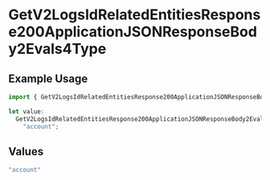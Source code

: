 # GetV2LogsIdRelatedEntitiesResponse200ApplicationJSONResponseBody2Evals4Type

## Example Usage

```typescript
import { GetV2LogsIdRelatedEntitiesResponse200ApplicationJSONResponseBody2Evals4Type } from "orq-poc-typescript-multi-env-version/models/operations";

let value:
  GetV2LogsIdRelatedEntitiesResponse200ApplicationJSONResponseBody2Evals4Type =
    "account";
```

## Values

```typescript
"account"
```